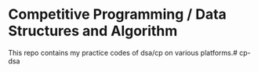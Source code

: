 # Competitive Programming / Data Structures and Algorithm
This repo contains my practice codes of dsa/cp on various platforms.# cp-dsa
